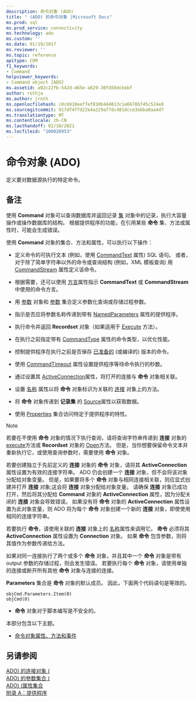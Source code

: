 ```yaml
---
description: 命令对象 (ADO)
title: " (ADO) 的命令对象 |Microsoft Docs"
ms.prod: sql
ms.prod_service: connectivity
ms.technology: ado
ms.custom: ''
ms.date: 01/19/2017
ms.reviewer: ''
ms.topic: reference
apitype: COM
f1_keywords:
- Command
helpviewer_keywords:
- Command object [ADO]
ms.assetid: a02c22fb-542d-465e-a629-30fd59dcbebf
author: rothja
ms.author: jroth
ms.openlocfilehash: c8cb910eef7ef810b444813c1e6678b745c524e8
ms.sourcegitcommit: 917df4ffd22e4a229af7dc481dcce3ebba0aa4d7
ms.translationtype: MT
ms.contentlocale: zh-CN
ms.lasthandoff: 02/10/2021
ms.locfileid: "100026953"
---
```

# <a name="command-object-ado"></a>命令对象 (ADO)
定义要对数据源执行的特定命令。  
  
## <a name="remarks"></a>备注  
 使用 **Command** 对象可以查询数据库并返回记录 [集](./recordset-object-ado.md) 对象中的记录，执行大容量操作或操作数据库的结构。 根据提供程序的功能，在引用某些 **命令** 集、方法或属性时，可能会生成错误。  
  
 使用 **Command** 对象的集合、方法和属性，可以执行以下操作：  
  
-   定义命令的可执行文本 (例如，使用 [CommandText](./commandtext-property-ado.md) 属性) SQL 语句。 或者，对于除了简单字符串以外的命令或查询结构 (例如，XML 模板查询) 用 [CommandStream](./commandstream-property-ado.md) 属性定义该命令。  
  
-   根据需要，还可以使用 [方言](./dialect-property.md)属性指示 **CommandText** 或 **CommandStream** 中使用的命令方言。  
  
-   用 [参数](./parameter-object.md) 对象和 [参数](./parameters-collection-ado.md) 集合定义参数化查询或存储过程参数。  
  
-   指示是否应将参数名称传递到带有 [NamedParameters](./namedparameters-property-ado.md) 属性的提供程序。  
  
-   执行命令并返回 **Recordset** 对象（如果适用于 [Execute](./execute-method-ado-command.md) 方法）。  
  
-   在执行之前指定带有 [CommandType](./commandtype-property-ado.md) 属性的命令类型，以优化性能。  
  
-   控制提供程序在执行之前是否保存 [已准备的](./prepared-property-ado.md) (或编译的) 版本的命令。  
  
-   使用 [CommandTimeout](./commandtimeout-property-ado.md) 属性设置提供程序等待命令执行的秒数。  
  
-   通过设置其 [ActiveConnection](./activeconnection-property-ado.md)属性，将打开的连接与 **命令** 对象相关联。  
  
-   设置 [名称](./name-property-ado.md) 属性以将 **命令** 对象标识为关联的 [连接](./connection-object-ado.md) 对象上的方法。  
  
-   将 **命令** 对象传递到 **记录集** 的 [Source](./source-property-ado-recordset.md)属性以获取数据。  
  
-   使用 [Properties](./properties-collection-ado.md) 集合访问特定于提供程序的特性。  
  
> [!NOTE]
>  若要在不使用 **命令** 对象的情况下执行查询，请将查询字符串传递到 **连接** 对象的 [execute](./execute-method-ado-connection.md)方法或 **Recordset** 对象的 [Open](./open-method-ado-recordset.md)方法。 但是，当你想要保留命令文本并重新执行它，或使用查询参数时，需要使用 **命令** 对象。  
  
 若要创建独立于先前定义的 **连接** 对象的 **命令** 对象，请将其 **ActiveConnection** 属性设置为有效的连接字符串。 ADO 仍会创建一个 **连接** 对象，但不会将该对象分配给对象变量。 但是，如果要将多个 **命令** 对象与相同连接相关联，则应显式创建并打开 **连接** 对象;这会将 **连接** 对象分配给对象变量。 请确保 **连接** 对象已成功打开，然后将其分配给 **Command** 对象的 **ActiveConnection** 属性，因为分配关闭的 **连接** 对象会导致错误。 如果没有将 **命令** 对象的 **ActiveConnection** 属性设置为此对象变量，则 ADO 将为每个 **命令** 对象创建一个新的 **连接** 对象，即使使用相同的连接字符串。  
  
 若要执行 **命令**，请使用关联的 **连接** 对象上的 [名称](./name-property-ado.md)属性来调用它。 **命令** 必须将其 **ActiveConnection** 属性设置为 **Connection** 对象。 如果 **命令** 包含参数，则将其值作为参数传递给方法。  
  
 如果对同一连接执行了两个或多个 **命令** 对象，并且其中一个 **命令** 对象是带有 output 参数的存储过程，则会发生错误。 若要执行每个 **命令** 对象，请使用单独的连接或断开所有其他 **命令** 对象与连接的连接。  
  
 **Parameters** 集合是 **命令** 对象的默认成员。 因此，下面两个代码语句是等效的。  
  
```  
objCmd.Parameters.Item(0)  
objCmd(0)  
```  
  
-   **命令** 对象对于脚本编写是不安全的。  
  
 本部分包含以下主题。  
  
-   [命令对象属性、方法和事件](./command-object-properties-methods-and-events.md)  
  
## <a name="see-also"></a>另请参阅  
 [ADO) 的连接对象 (](./connection-object-ado.md)   
 [ADO) 的参数集合 (](./parameters-collection-ado.md)   
 [ADO)  (属性集合 ](./properties-collection-ado.md)   
 [附录 A：提供程序](../../guide/appendixes/appendix-a-providers.md)